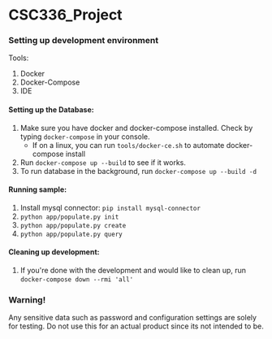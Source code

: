 # CSC336_Project

### Setting up development environment
Tools:  
1. Docker
2. Docker-Compose
3. IDE

#### Setting up the Database:
1. Make sure you have docker and docker-compose installed. Check by typing `docker-compose` in your console.
    * If on a linux, you can run `tools/docker-ce.sh` to automate docker-compose install
2. Run `docker-compose up --build` to see if it works.
3. To run database in the background, run `docker-compose up --build -d`

#### Running sample:
1. Install mysql connector: `pip install mysql-connector`
2. `python app/populate.py init`
3. `python app/populate.py create`
4. `python app/populate.py query`

#### Cleaning up development:
1. If you're done with the development and would like to clean up, run `docker-compose down --rmi 'all'`  

### Warning!
Any sensitive data such as password and configuration settings are solely for testing. Do not use this for an actual product since its not intended to be.
